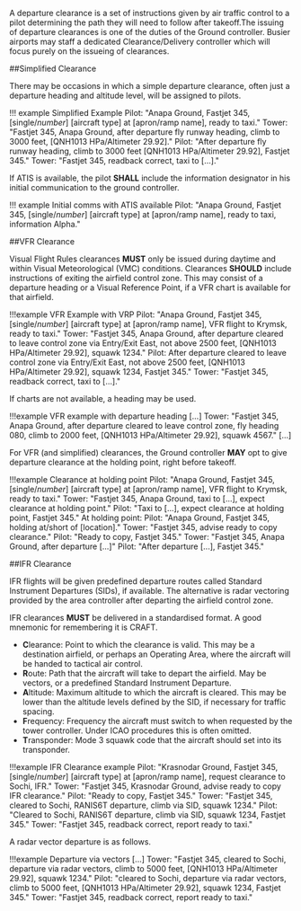 A departure clearance is a set of instructions given by air traffic control to a pilot determining the path they will need to follow after takeoff.The issuing of departure clearances is one of the duties of the Ground controller. Busier airports may staff a dedicated Clearance/Delivery controller which will focus purely on the issueing of clearances.

##Simplified Clearance

There may be occasions in which a simple departure clearance, often just a departure heading and altitude level, will be assigned to pilots. 

!!! example Simplified Example
Pilot: "Anapa Ground, Fastjet 345, [single/_number_] [aircraft type] at [apron/ramp name], ready to taxi."
Tower: "Fastjet 345, Anapa Ground, after departure fly runway heading, climb to 3000 feet, [QNH1013 HPa/Altimeter 29.92]."
Pilot: "After departure fly runway heading, climb to 3000 feet [QNH1013 HPa/Altimeter 29.92], Fastjet 345."
Tower: "Fastjet 345, readback correct, taxi to [...]."

If ATIS is available, the pilot **SHALL** include the information designator in his initial communication to the ground controller.

!!! example Initial comms with ATIS available
Pilot: "Anapa Ground, Fastjet 345, [single/_number_] [aircraft type] at [apron/ramp name], ready to taxi, information Alpha."

##VFR Clearance

Visual Flight Rules clearances **MUST** only be issued during daytime and within Visual Meteorological (VMC) conditions. Clearances **SHOULD** include instructions of exiting the airfield control zone. This may consist of a departure heading or a Visual Reference Point, if a VFR chart is available for that airfield. 

!!!example VFR Example with VRP
Pilot: "Anapa Ground, Fastjet 345, [single/_number_] [aircraft type] at [apron/ramp name], VFR flight to Krymsk, ready to taxi."
Tower: "Fastjet 345, Anapa Ground, after departure cleared to leave control zone via Entry/Exit East, not above 2500 feet, [QNH1013 HPa/Altimeter 29.92], squawk 1234."
Pilot: After departure cleared to leave control zone via Entry/Exit East, not above 2500 feet, [QNH1013 HPa/Altimeter 29.92], squawk 1234, Fastjet 345."
Tower: "Fastjet 345, readback correct, taxi to [...]."

If charts are not available, a heading may be used.

!!!example VFR example with departure heading
[...]
Tower: "Fastjet 345, Anapa Ground, after departure cleared to leave control zone, fly heading 080, climb to 2000 feet, [QNH1013 HPa/Altimeter 29.92], squawk 4567."
[...]

For VFR (and simplified) clearances, the Ground controller **MAY** opt to give departure clearance at the holding point, right before takeoff.

!!!example Clearance at holding point
Pilot: "Anapa Ground, Fastjet 345, [single/_number_] [aircraft type] at [apron/ramp name], VFR flight to Krymsk, ready to taxi."
Tower: "Fastjet 345, Anapa Ground, taxi to [...], expect clearance at holding point."
Pilot: "Taxi to [...], expect clearance at holding point, Fastjet 345."
At holding point: 
Pilot: "Anapa Ground, Fastjet 345, holding at/short of [location]."
Tower: "Fastjet 345, advise ready to copy clearance."
Pilot: "Ready to copy, Fastjet 345."
Tower: "Fastjet 345, Anapa Ground, after departure [...]"
Pilot: "After departure [...], Fastjet 345."

##IFR Clearance

IFR flights will be given predefined departure routes called Standard Instrument Departures (SIDs), if available. The alternative is radar vectoring provided by the area controller after departing the airfield control zone. 

IFR clearances **MUST** be delivered in a standardised format. A good mnemonic for remembering it is CRAFT.

- **C**learance: Point to which the clearance is valid. This may be a destination airfield, or perhaps an Operating Area, where the aircraft will be handed to tactical air control.
- **R**oute: Path that the aircraft will take to depart the airfield. May be vectors, or a predefined Standard Instrument Departure.
- **A**ltitude: Maximum altitude to which the aircraft is cleared. This may be lower than the altitude levels defined by the SID, if necessary for traffic spacing.
- **F**requency: Frequency the aircraft must switch to when requested by the tower controller. Under ICAO procedures this is often omitted.
- **T**ransponder: Mode 3 squawk code that the aircraft should set into its transponder.

!!!example IFR Clearance example
Pilot: "Krasnodar Ground, Fastjet 345, [single/_number_] [aircraft type] at [apron/ramp name], request clearance to Sochi, IFR."
Tower: "Fastjet 345, Krasnodar Ground, advise ready to copy IFR clearance."
Pilot: "Ready to copy, Fastjet 345."
Tower: "Fastjet 345, cleared to Sochi, RANIS6T departure, climb via SID, squawk 1234."
Pilot: "Cleared to Sochi, RANIS6T departure, climb via SID, squawk 1234, Fastjet 345."
Tower: "Fastjet 345, readback correct, report ready to taxi."

A radar vector departure is as follows.  

!!!example Departure via vectors
[...]
Tower: "Fastjet 345, cleared to Sochi, departure via radar vectors, climb to 5000 feet, [QNH1013 HPa/Altimeter 29.92], squawk 1234."
Pilot: "cleared to Sochi, departure via radar vectors, climb to 5000 feet, [QNH1013 HPa/Altimeter 29.92], squawk 1234, Fastjet 345."
Tower: "Fastjet 345, readback correct, report ready to taxi."